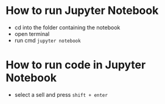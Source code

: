 # How to run Jupyter Notebook
-   cd into the folder containing the notebook
-   open terminal
-   run cmd `jupyter notebook`

# How to run code in Jupyter Notebook
-   select a sell and press `shift + enter`

